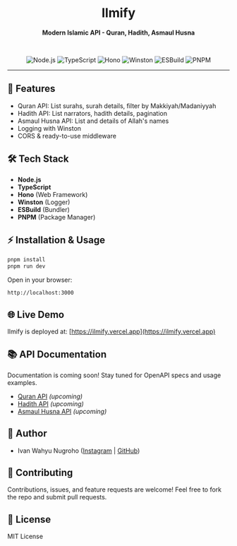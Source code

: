 <div align="center">
  <h1>Ilmify</h1>
  <p><b>Modern Islamic API - Quran, Hadith, Asmaul Husna</b></p>
  <br/>
  <p>
    <img src="https://img.shields.io/badge/Node.js-339933?logo=node.js&logoColor=white" alt="Node.js" />
    <img src="https://img.shields.io/badge/TypeScript-3178C6?logo=typescript&logoColor=white" alt="TypeScript" />
    <img src="https://img.shields.io/badge/Hono-4B286D?logo=hono&logoColor=white" alt="Hono" />
    <img src="https://img.shields.io/badge/Winston-FF9800?logo=winston&logoColor=white" alt="Winston" />
    <img src="https://img.shields.io/badge/ESBuild-FFCF00?logo=esbuild&logoColor=black" alt="ESBuild" />
    <img src="https://img.shields.io/badge/PNPM-F69220?logo=pnpm&logoColor=white" alt="PNPM" />
  </p>
</div>

---

## 🚀 Features
- Quran API: List surahs, surah details, filter by Makkiyah/Madaniyyah
- Hadith API: List narrators, hadith details, pagination
- Asmaul Husna API: List and details of Allah's names
- Logging with Winston
- CORS & ready-to-use middleware

## 🛠️ Tech Stack
- **Node.js**
- **TypeScript**
- **Hono** (Web Framework)
- **Winston** (Logger)
- **ESBuild** (Bundler)
- **PNPM** (Package Manager)

## ⚡ Installation & Usage
```bash
pnpm install
pnpm run dev
```

Open in your browser:
```
http://localhost:3000
```

## 🌐 Live Demo
Ilmify is deployed at: [https://ilmify.vercel.app](https://ilmify.vercel.app)

## 📚 API Documentation
Documentation is coming soon! Stay tuned for OpenAPI specs and usage examples.
- [Quran API](./docs/quran.yaml) *(upcoming)*
- [Hadith API](./docs/hadits.yaml) *(upcoming)*
- [Asmaul Husna API](./docs/asmaulhusna.yaml) *(upcoming)*

## 👤 Author
- Ivan Wahyu Nugroho ([Instagram](https://instagram.com/ifwhy) | [GitHub](https://github.com/ifwhy))

## 🤝 Contributing
Contributions, issues, and feature requests are welcome! Feel free to fork the repo and submit pull requests.

## 📄 License
MIT License
